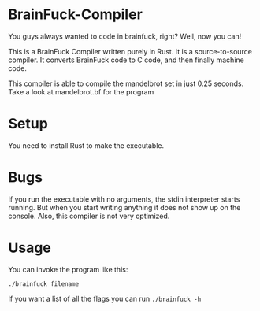 # BrainFuck-Compiler
You guys always wanted to code in brainfuck, right? Well, now you can!

This is a BrainFuck Compiler written purely in Rust. It is a source-to-source compiler. It converts BrainFuck code to C code, and then finally machine code.

This compiler is able to compile the mandelbrot set in just 0.25 seconds. Take a look at mandelbrot.bf for the program

# Setup
You need to install Rust to make the executable.

# Bugs
If you run the executable with no arguments, the stdin interpreter starts running. But when you start writing anything it does not show up on the console.
Also, this compiler is not very optimized.

# Usage
You can invoke the program like this:
```
./brainfuck filename
```
If you want a list of all the flags you can run `./brainfuck -h`
